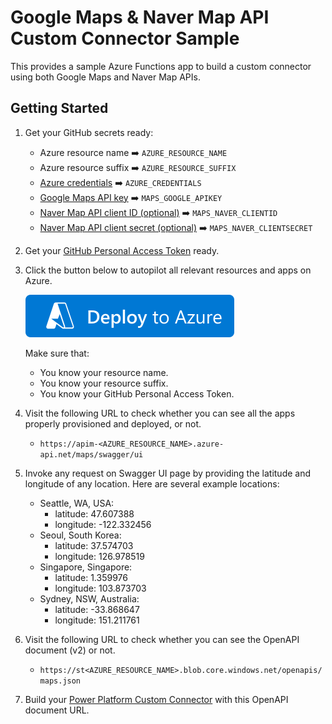 # Google Maps & Naver Map API Custom Connector Sample #

This provides a sample Azure Functions app to build a custom connector using both Google Maps and Naver Map APIs.


## Getting Started ##

1. Get your GitHub secrets ready:
   * Azure resource name ➡️ `AZURE_RESOURCE_NAME`
   * Azure resource suffix ➡️ `AZURE_RESOURCE_SUFFIX`
   * [Azure credentials](https://github.com/Azure/login#configure-deployment-credentials) ➡️ `AZURE_CREDENTIALS`
   * [Google Maps API key](https://developers.google.com/maps/documentation/maps-static) ➡️ `MAPS_GOOGLE_APIKEY`
   * [Naver Map API client ID (optional)](https://api.ncloud-docs.com/docs/en/ai-naver-mapsstaticmap) ➡️ `MAPS_NAVER_CLIENTID`
   * [Naver Map API client secret (optional)](https://api.ncloud-docs.com/docs/en/ai-naver-mapsstaticmap) ➡️ `MAPS_NAVER_CLIENTSECRET`

2. Get your [GitHub Personal Access Token](https://docs.github.com/en/authentication/keeping-your-account-and-data-secure/creating-a-personal-access-token) ready.

3. Click the button below to autopilot all relevant resources and apps on Azure.

   [![Deploy To Azure](https://raw.githubusercontent.com/Azure/azure-quickstart-templates/master/1-CONTRIBUTION-GUIDE/images/deploytoazure.svg?sanitize=true)](https://portal.azure.com/#create/Microsoft.Template/uri/https%3A%2F%2Fraw.githubusercontent.com%2Fjustinyoo%2Fgoogle-naver-maps-custom-connector-sample%2Fmain%2FResources%2Fazuredeploy.json)

   Make sure that:

   * You know your resource name.
   * You know your resource suffix.
   * You know your GitHub Personal Access Token.

4. Visit the following URL to check whether you can see all the apps properly provisioned and deployed, or not.

   * `https://apim-<AZURE_RESOURCE_NAME>.azure-api.net/maps/swagger/ui`

5. Invoke any request on Swagger UI page by providing the latitude and longitude of any location. Here are several example locations:
   * Seattle, WA, USA:
     * latitude: 47.607388
     * longitude: -122.332456
   * Seoul, South Korea:
     * latitude: 37.574703
     * longitude: 126.978519
   * Singapore, Singapore:
     * latitude: 1.359976
     * longitude: 103.873703
   * Sydney, NSW, Australia:
     * latitude: -33.868647
     * longitude: 151.211761

6. Visit the following URL to check whether you can see the OpenAPI document (v2) or not.

   * `https://st<AZURE_RESOURCE_NAME>.blob.core.windows.net/openapis/maps.json`

7. Build your [Power Platform Custom Connector](https://docs.microsoft.com/connectors/custom-connectors/?WT.mc_id=dotnet-75362-juyoo) with this OpenAPI document URL.

